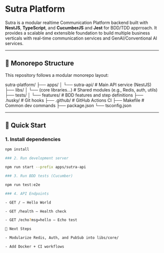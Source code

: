 # Sutra Platform

Sutra is a modular realtime Communication Platform backend built with **NestJS**, **TypeScript**, and **CucumberJS** and **Jest** for BDD/TDD apprroach. It provides a scalable and extensible foundation to build multiple business verticals with real-time communication services and GenAI/Conventional AI services.

---

## 📁 Monorepo Structure

This repository follows a modular monorepo layout:

sutra-platform/
├── apps/
│ └── sutra-api/ # Main API service (NestJS)
├── libs/
│ └── (core libraries...) # Shared modules (e.g., Redis, auth, utils)
├── tests/
│ └── features/ # BDD features and step definitions
├── .husky/ # Git hooks
├── .github/ # GitHub Actions CI
├── Makefile # Common dev commands
├── package.json
└── tsconfig.json

---

## 🚀 Quick Start

### 1. Install dependencies

```bash
npm install

### 2. Run development server

npm run start --prefix apps/sutra-api

### 3. Run BDD tests (Cucumber)

npm run test:e2e

### 4. API Endpoints

- GET / – Hello World

- GET /health – Health check

- GET /echo?msg=hello – Echo test

📌 Next Steps

- Modularize Redis, Auth, and PubSub into libs/core/

- Add Docker + CI workflows
